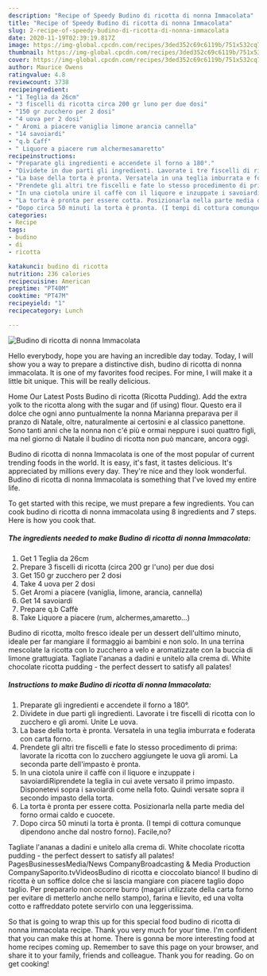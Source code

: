 ```yaml
---
description: "Recipe of Speedy Budino di ricotta di nonna Immacolata"
title: "Recipe of Speedy Budino di ricotta di nonna Immacolata"
slug: 2-recipe-of-speedy-budino-di-ricotta-di-nonna-immacolata
date: 2020-11-19T02:39:19.817Z
image: https://img-global.cpcdn.com/recipes/3ded352c69c6119b/751x532cq70/budino-di-ricotta-di-nonna-immacolata-recipe-main-photo.jpg
thumbnail: https://img-global.cpcdn.com/recipes/3ded352c69c6119b/751x532cq70/budino-di-ricotta-di-nonna-immacolata-recipe-main-photo.jpg
cover: https://img-global.cpcdn.com/recipes/3ded352c69c6119b/751x532cq70/budino-di-ricotta-di-nonna-immacolata-recipe-main-photo.jpg
author: Maurice Owens
ratingvalue: 4.8
reviewcount: 3738
recipeingredient:
- "1 Teglia da 26cm"
- "3 fiscelli di ricotta circa 200 gr luno per due dosi"
- "150 gr zucchero per 2 dosi"
- "4 uova per 2 dosi"
- " Aromi a piacere vaniglia limone arancia cannella"
- "14 savoiardi"
- "q.b Caff"
- " Liquore a piacere rum alchermesamaretto"
recipeinstructions:
- "Preparate gli ingredienti e accendete il forno a 180°."
- "Dividete in due parti gli ingredienti. Lavorate i tre fiscelli di ricotta con lo zucchero e gli aromi. Unite Le uova."
- "La base della torta è pronta. Versatela in una teglia imburrata e foderata con carta forno."
- "Prendete gli altri tre fiscelli e fate lo stesso procedimento di prima: lavorate la ricotta con lo zucchero aggiungete le uova gli aromi. La seconda parte dell&#39;impasto è pronta."
- "In una ciotola unire il caffè con il liquore e inzuppate i savoiardiRiprendete la teglia in cui avete versato il primo impasto. Disponetevi sopra i savoiardi come nella foto. Quindi versate sopra il secondo impasto della torta."
- "La torta è pronta per essere cotta. Posizionarla nella parte media del forno ormai caldo e cuocete."
- "Dopo circa 50 minuti la torta è pronta. (I tempi di cottura comunque dipendono anche dal nostro forno). Facile,no?"
categories:
- Recipe
tags:
- budino
- di
- ricotta

katakunci: budino di ricotta 
nutrition: 236 calories
recipecuisine: American
preptime: "PT40M"
cooktime: "PT47M"
recipeyield: "1"
recipecategory: Lunch

---
```



![Budino di ricotta di nonna Immacolata](https://img-global.cpcdn.com/recipes/3ded352c69c6119b/751x532cq70/budino-di-ricotta-di-nonna-immacolata-recipe-main-photo.jpg)

Hello everybody, hope you are having an incredible day today. Today, I will show you a way to prepare a distinctive dish, budino di ricotta di nonna immacolata. It is one of my favorites food recipes. For mine, I will make it a little bit unique. This will be really delicious.

Home Our Latest Posts Budino di ricotta (Ricotta Pudding). Add the extra yolk to the ricotta along with the sugar and (if using) flour. Questo era il dolce che ogni anno puntualmente la nonna Marianna preparava per il pranzo di Natale, oltre, naturalmente ai certosini e al classico panettone. Sono tanti anni che la nonna non c&#39;é più e ormai neppure i suoi quattro figli, ma nel giorno di Natale il budino di ricotta non può mancare, ancora oggi.

Budino di ricotta di nonna Immacolata is one of the most popular of current trending foods in the world. It is easy, it's fast, it tastes delicious. It's appreciated by millions every day. They're nice and they look wonderful. Budino di ricotta di nonna Immacolata is something that I've loved my entire life.


To get started with this recipe, we must prepare a few ingredients. You can cook budino di ricotta di nonna immacolata using 8 ingredients and 7 steps. Here is how you cook that.

<!--inarticleads1-->

##### The ingredients needed to make Budino di ricotta di nonna Immacolata:

1. Get 1 Teglia da 26cm
1. Prepare 3 fiscelli di ricotta (circa 200 gr l&#39;uno) per due dosi
1. Get 150 gr zucchero per 2 dosi
1. Take 4 uova per 2 dosi
1. Get  Aromi a piacere (vaniglia, limone, arancia, cannella)
1. Get 14 savoiardi
1. Prepare q.b Caffè
1. Take  Liquore a piacere (rum, alchermes,amaretto...)


Budino di ricotta, molto fresco ideale per un dessert dell&#39;ultimo minuto, ideale per far mangiare il formaggio ai bambini e non solo. In una terrina mescolate la ricotta con lo zucchero a velo e aromatizzate con la buccia di limone grattugiata. Tagliate l&#39;ananas a dadini e unitelo alla crema di. White chocolate ricotta pudding - the perfect dessert to satisfy all palates! 

<!--inarticleads2-->

##### Instructions to make Budino di ricotta di nonna Immacolata:

1. Preparate gli ingredienti e accendete il forno a 180°.
1. Dividete in due parti gli ingredienti. Lavorate i tre fiscelli di ricotta con lo zucchero e gli aromi. Unite Le uova.
1. La base della torta è pronta. Versatela in una teglia imburrata e foderata con carta forno.
1. Prendete gli altri tre fiscelli e fate lo stesso procedimento di prima: lavorate la ricotta con lo zucchero aggiungete le uova gli aromi. La seconda parte dell&#39;impasto è pronta.
1. In una ciotola unire il caffè con il liquore e inzuppate i savoiardiRiprendete la teglia in cui avete versato il primo impasto. Disponetevi sopra i savoiardi come nella foto. Quindi versate sopra il secondo impasto della torta.
1. La torta è pronta per essere cotta. Posizionarla nella parte media del forno ormai caldo e cuocete.
1. Dopo circa 50 minuti la torta è pronta. (I tempi di cottura comunque dipendono anche dal nostro forno). Facile,no?


Tagliate l&#39;ananas a dadini e unitelo alla crema di. White chocolate ricotta pudding - the perfect dessert to satisfy all palates! PagesBusinessesMedia/News CompanyBroadcasting &amp; Media Production CompanySaporito.tvVideosBudino di ricotta e cioccolato bianco! Il budino di ricotta è un soffice dolce che si lascia mangiare con piacere taglio dopo taglio. Per prepararlo non occorre burro (magari utilizzate della carta forno per evitare di metterlo anche nello stampo), farina e lievito, ed una volta cotto e raffreddato potete servirlo con una leggerissima. 

So that is going to wrap this up for this special food budino di ricotta di nonna immacolata recipe. Thank you very much for your time. I'm confident that you can make this at home. There is gonna be more interesting food at home recipes coming up. Remember to save this page on your browser, and share it to your family, friends and colleague. Thank you for reading. Go on get cooking!
